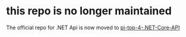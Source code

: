 # this repo is no longer maintained
The official repo for .NET Api is now moved to [pi-top-4-.NET-Core-API](https://github.com/pi-top/pi-top-4-.NET-Core-API)
